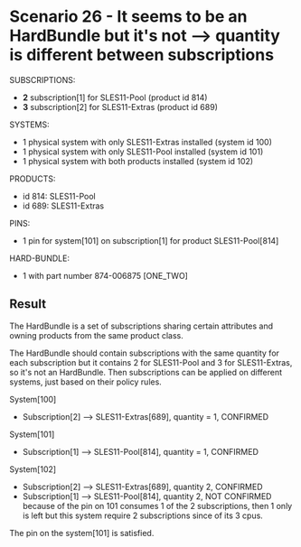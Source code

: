 Scenario 26 - It seems to be an HardBundle but it's not --> quantity is different between subscriptions
=======================================================================================================

SUBSCRIPTIONS:
- **2** subscription[1] for SLES11-Pool (product id 814)
- **3** subscription[2] for SLES11-Extras (product id 689)

SYSTEMS:
- 1 physical system with only SLES11-Extras installed (system id 100)
- 1 physical system with only SLES11-Pool installed (system id 101)
- 1 physical system with both products installed (system id 102)

PRODUCTS:
- id 814: SLES11-Pool
- id 689: SLES11-Extras

PINS:
- 1 pin for system[101] on subscription[1] for product SLES11-Pool[814]

HARD-BUNDLE:
- 1 with part number 874-006875 [ONE_TWO]


Result
------
The HardBundle is a set of subscriptions sharing certain attributes and owning
products from the same product class.

The HardBundle should contain subscriptions with the same quantity for each subscription
but it contains 2 for SLES11-Pool and 3 for SLES11-Extras, so it's not an HardBundle.
Then subscriptions can be applied on different systems, just based on their policy rules.

System[100]
 - Subscription[2] --> SLES11-Extras[689], quantity = 1, CONFIRMED

System[101]
 - Subscription[1] --> SLES11-Pool[814], quantity = 1, CONFIRMED

System[102]
 - Subscription[2] --> SLES11-Extras[689], quantity 2, CONFIRMED
 - Subscription[1] --> SLES11-Pool[814], quantity 2, NOT CONFIRMED because of the pin on 101 consumes 1 of the 2 subscriptions, then 1 only is left but this system require 2 subscriptions since of its 3 cpus.

The pin on the system[101] is satisfied.
